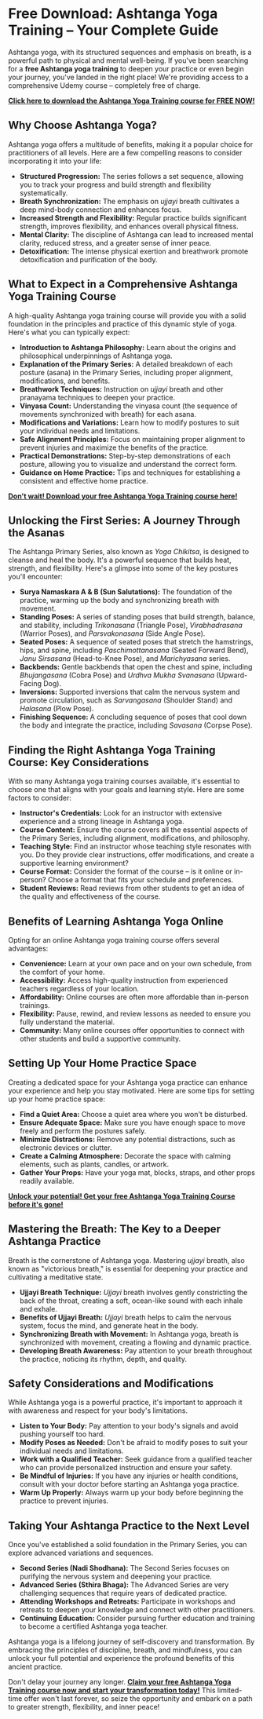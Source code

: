 # Free Download: Ashtanga Yoga Training – Your Complete Guide

Ashtanga yoga, with its structured sequences and emphasis on breath, is a powerful path to physical and mental well-being. If you've been searching for a **free Ashtanga yoga training** to deepen your practice or even begin your journey, you've landed in the right place! We're providing access to a comprehensive Udemy course – completely free of charge.

[**Click here to download the Ashtanga Yoga Training course for FREE NOW!**](https://udemywork.com/ashtanga-yoga-training)

## Why Choose Ashtanga Yoga?

Ashtanga yoga offers a multitude of benefits, making it a popular choice for practitioners of all levels. Here are a few compelling reasons to consider incorporating it into your life:

*   **Structured Progression:** The series follows a set sequence, allowing you to track your progress and build strength and flexibility systematically.
*   **Breath Synchronization:** The emphasis on *ujjayi* breath cultivates a deep mind-body connection and enhances focus.
*   **Increased Strength and Flexibility:** Regular practice builds significant strength, improves flexibility, and enhances overall physical fitness.
*   **Mental Clarity:** The discipline of Ashtanga can lead to increased mental clarity, reduced stress, and a greater sense of inner peace.
*   **Detoxification:** The intense physical exertion and breathwork promote detoxification and purification of the body.

## What to Expect in a Comprehensive Ashtanga Yoga Training Course

A high-quality Ashtanga yoga training course will provide you with a solid foundation in the principles and practice of this dynamic style of yoga. Here's what you can typically expect:

*   **Introduction to Ashtanga Philosophy:** Learn about the origins and philosophical underpinnings of Ashtanga yoga.
*   **Explanation of the Primary Series:** A detailed breakdown of each posture (asana) in the Primary Series, including proper alignment, modifications, and benefits.
*   **Breathwork Techniques:** Instruction on *ujjayi* breath and other pranayama techniques to deepen your practice.
*   **Vinyasa Count:** Understanding the vinyasa count (the sequence of movements synchronized with breath) for each asana.
*   **Modifications and Variations:** Learn how to modify postures to suit your individual needs and limitations.
*   **Safe Alignment Principles:** Focus on maintaining proper alignment to prevent injuries and maximize the benefits of the practice.
*   **Practical Demonstrations:** Step-by-step demonstrations of each posture, allowing you to visualize and understand the correct form.
*   **Guidance on Home Practice:** Tips and techniques for establishing a consistent and effective home practice.

[**Don't wait! Download your free Ashtanga Yoga Training course here!**](https://udemywork.com/ashtanga-yoga-training)

## Unlocking the First Series: A Journey Through the Asanas

The Ashtanga Primary Series, also known as *Yoga Chikitsa*, is designed to cleanse and heal the body. It's a powerful sequence that builds heat, strength, and flexibility. Here's a glimpse into some of the key postures you'll encounter:

*   **Surya Namaskara A & B (Sun Salutations):** The foundation of the practice, warming up the body and synchronizing breath with movement.
*   **Standing Poses:** A series of standing poses that build strength, balance, and stability, including *Trikonasana* (Triangle Pose), *Virabhadrasana* (Warrior Poses), and *Parsvakonasana* (Side Angle Pose).
*   **Seated Poses:** A sequence of seated poses that stretch the hamstrings, hips, and spine, including *Paschimottanasana* (Seated Forward Bend), *Janu Sirsasana* (Head-to-Knee Pose), and *Marichyasana* series.
*   **Backbends:** Gentle backbends that open the chest and spine, including *Bhujangasana* (Cobra Pose) and *Urdhva Mukha Svanasana* (Upward-Facing Dog).
*   **Inversions:** Supported inversions that calm the nervous system and promote circulation, such as *Sarvangasana* (Shoulder Stand) and *Halasana* (Plow Pose).
*   **Finishing Sequence:** A concluding sequence of poses that cool down the body and integrate the practice, including *Savasana* (Corpse Pose).

## Finding the Right Ashtanga Yoga Training Course: Key Considerations

With so many Ashtanga yoga training courses available, it's essential to choose one that aligns with your goals and learning style. Here are some factors to consider:

*   **Instructor's Credentials:** Look for an instructor with extensive experience and a strong lineage in Ashtanga yoga.
*   **Course Content:** Ensure the course covers all the essential aspects of the Primary Series, including alignment, modifications, and philosophy.
*   **Teaching Style:** Find an instructor whose teaching style resonates with you. Do they provide clear instructions, offer modifications, and create a supportive learning environment?
*   **Course Format:** Consider the format of the course – is it online or in-person? Choose a format that fits your schedule and preferences.
*   **Student Reviews:** Read reviews from other students to get an idea of the quality and effectiveness of the course.

## Benefits of Learning Ashtanga Yoga Online

Opting for an online Ashtanga yoga training course offers several advantages:

*   **Convenience:** Learn at your own pace and on your own schedule, from the comfort of your home.
*   **Accessibility:** Access high-quality instruction from experienced teachers regardless of your location.
*   **Affordability:** Online courses are often more affordable than in-person trainings.
*   **Flexibility:** Pause, rewind, and review lessons as needed to ensure you fully understand the material.
*   **Community:** Many online courses offer opportunities to connect with other students and build a supportive community.

## Setting Up Your Home Practice Space

Creating a dedicated space for your Ashtanga yoga practice can enhance your experience and help you stay motivated. Here are some tips for setting up your home practice space:

*   **Find a Quiet Area:** Choose a quiet area where you won't be disturbed.
*   **Ensure Adequate Space:** Make sure you have enough space to move freely and perform the postures safely.
*   **Minimize Distractions:** Remove any potential distractions, such as electronic devices or clutter.
*   **Create a Calming Atmosphere:** Decorate the space with calming elements, such as plants, candles, or artwork.
*   **Gather Your Props:** Have your yoga mat, blocks, straps, and other props readily available.

[**Unlock your potential! Get your free Ashtanga Yoga Training Course before it's gone!**](https://udemywork.com/ashtanga-yoga-training)

## Mastering the Breath: The Key to a Deeper Ashtanga Practice

Breath is the cornerstone of Ashtanga yoga. Mastering *ujjayi* breath, also known as "victorious breath," is essential for deepening your practice and cultivating a meditative state.

*   **Ujjayi Breath Technique:** *Ujjayi* breath involves gently constricting the back of the throat, creating a soft, ocean-like sound with each inhale and exhale.
*   **Benefits of Ujjayi Breath:** *Ujjayi* breath helps to calm the nervous system, focus the mind, and generate heat in the body.
*   **Synchronizing Breath with Movement:** In Ashtanga yoga, breath is synchronized with movement, creating a flowing and dynamic practice.
*   **Developing Breath Awareness:** Pay attention to your breath throughout the practice, noticing its rhythm, depth, and quality.

## Safety Considerations and Modifications

While Ashtanga yoga is a powerful practice, it's important to approach it with awareness and respect for your body's limitations.

*   **Listen to Your Body:** Pay attention to your body's signals and avoid pushing yourself too hard.
*   **Modify Poses as Needed:** Don't be afraid to modify poses to suit your individual needs and limitations.
*   **Work with a Qualified Teacher:** Seek guidance from a qualified teacher who can provide personalized instruction and ensure your safety.
*   **Be Mindful of Injuries:** If you have any injuries or health conditions, consult with your doctor before starting an Ashtanga yoga practice.
*   **Warm Up Properly:** Always warm up your body before beginning the practice to prevent injuries.

## Taking Your Ashtanga Practice to the Next Level

Once you've established a solid foundation in the Primary Series, you can explore advanced variations and sequences.

*   **Second Series (Nadi Shodhana):** The Second Series focuses on purifying the nervous system and deepening your practice.
*   **Advanced Series (Sthira Bhaga):** The Advanced Series are very challenging sequences that require years of dedicated practice.
*   **Attending Workshops and Retreats:** Participate in workshops and retreats to deepen your knowledge and connect with other practitioners.
*   **Continuing Education:** Consider pursuing further education and training to become a certified Ashtanga yoga teacher.

Ashtanga yoga is a lifelong journey of self-discovery and transformation. By embracing the principles of discipline, breath, and mindfulness, you can unlock your full potential and experience the profound benefits of this ancient practice.

Don't delay your journey any longer. [**Claim your free Ashtanga Yoga Training course now and start your transformation today!**](https://udemywork.com/ashtanga-yoga-training) This limited-time offer won't last forever, so seize the opportunity and embark on a path to greater strength, flexibility, and inner peace!
